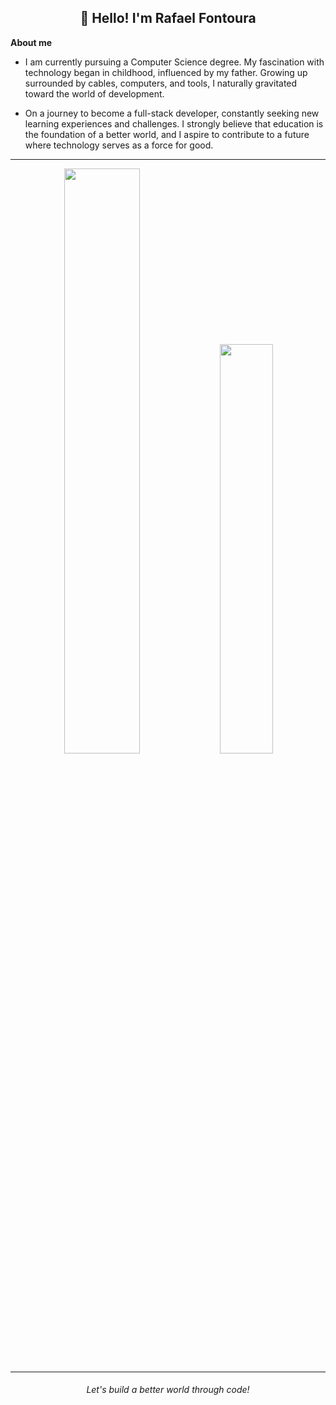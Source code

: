 <h2 align=center>
👋 Hello! I'm <strong>Rafael Fontoura</strong>
</h2>

 <p><strong>About me</strong></p>

- I am currently pursuing a Computer Science degree. My fascination with technology began in childhood, influenced by my father. Growing up surrounded by cables, computers, and tools, I naturally gravitated toward the world of development.

- On a journey to become a full-stack developer, constantly seeking new learning experiences and challenges. I strongly believe that education is the foundation of a better world, and I aspire to contribute to a future where technology serves as a force for good.

___

<div align="center">  
<img width="49%" src="https://github-readme-stats.vercel.app/api?username=rafaelftr&show_icons=true&count_private=true&title_color=cyan&icon_color=9d00ff&text_color=c9d1d9&bg_color=0d1117&border_color=0d1117"> 
<img width="41%" src="https://github-readme-stats.vercel.app/api/top-langs/?username=rafaelftr&layout=compact&title_color=cyan&text_color=fff&bg_color=0d1117&border_color=0d1117">
</div>

___

<h6 align=center>
  Let's build a better world through code!
</h6>

